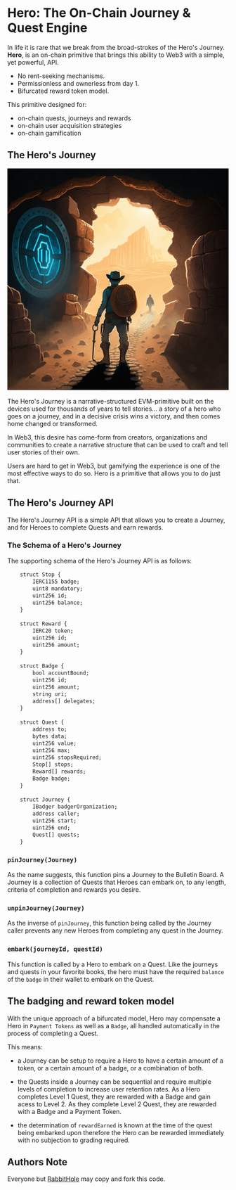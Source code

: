 # Hero: The On-Chain Journey & Quest Engine

In life it is rare that we break from the broad-strokes of the Hero's Journey. **Hero**, is an on-chain primitive that brings this ability to Web3 with a simple, yet powerful, API.

* No rent-seeking mechanisms.
* Permissionless and ownerless from day 1.
* Bifurcated reward token model.

This primitive designed for:
* on-chain quests, journeys and rewards
* on-chain user acquisition strategies
* on-chain gamification

## The Hero's Journey

![The Hero's Journey](./cover.png)

The Hero's Journey is a narrative-structured EVM-primitive built on the devices used for thousands of years to tell stories... a story of a hero who goes on a journey, and in a decisive crisis wins a victory, and then comes home changed or transformed.

In Web3, this desire has come-form from creators, organizations and communities to create a narrative structure that can be used to craft and tell user stories of their own.

Users are hard to get in Web3, but gamifying the experience is one of the most effective ways to do so. Hero is a primitive that allows you to do just that.

## The Hero's Journey API

The Hero's Journey API is a simple API that allows you to create a Journey, and for Heroes to complete Quests and earn rewards.

### The Schema of a Hero's Journey

The supporting schema of the Hero's Journey API is as follows:

```solidity
    struct Stop {
        IERC1155 badge;
        uint8 mandatory;
        uint256 id;
        uint256 balance;
    }

    struct Reward {
        IERC20 token;
        uint256 id;
        uint256 amount;
    }

    struct Badge {
        bool accountBound;
        uint256 id;
        uint256 amount;
        string uri;
        address[] delegates;
    }

    struct Quest {
        address to;
        bytes data;
        uint256 value;
        uint256 max;
        uint256 stopsRequired;
        Stop[] stops;
        Reward[] rewards;
        Badge badge;
    }

    struct Journey {
        IBadger badgerOrganization;
        address caller;
        uint256 start;
        uint256 end;
        Quest[] quests;
    }
```

### `pinJourney(Journey)`

As the name suggests, this function pins a Journey to the Bulletin Board. A Journey is a collection of Quests that Heroes can embark on, to any length, criteria of completion and rewards you desire.

### `unpinJourney(Journey)`

As the inverse of `pinJourney`, this function being called by the Journey caller prevents any new Heroes from completing any quest in the Journey.

### `embark(journeyId, questId)`

This function is called by a Hero to embark on a Quest. Like the journeys and quests in your favorite books, the hero must have the required `balance` of the `badge` in their wallet to embark on the Quest.

## The badging and reward token model

With the unique approach of a bifurcated model, Hero may compensate a Hero in `Payment Tokens` as well as a `Badge`, all handled automatically in the process of completing a Quest.

This means:

* a Journey can be setup to require a Hero to have a certain amount of a token, or a certain amount of a badge, or a combination of both.

* the Quests inside a Journey can be sequential and require multiple levels of completion to increase user retention rates. As a Hero completes Level 1 Quest, they are rewarded with a Badge and gain acess to Level 2. As they complete Level 2 Quest, they are rewarded with a Badge and a Payment Token.

* the determination of `rewardEarned` is known at the time of the quest being embarked upon therefore the Hero can be rewarded immediately with no subjection to grading required. 

## Authors Note

Everyone but [RabbitHole](https://rabbithole.gg/) may copy and fork this code.
